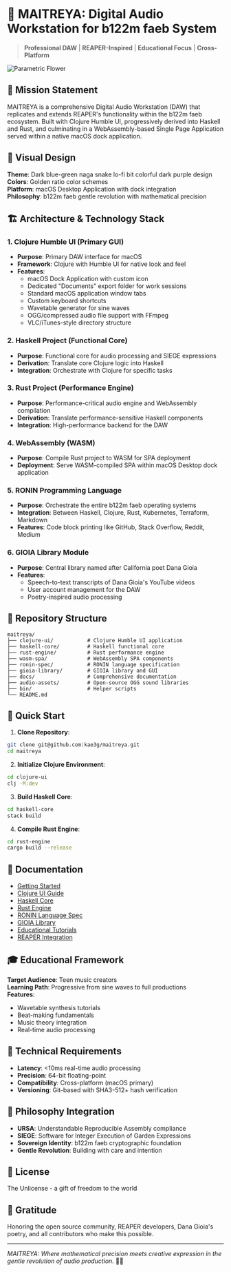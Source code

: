 # 🎵 MAITREYA: Digital Audio Workstation for b122m faeb System

> **Professional DAW** | **REAPER-Inspired** | **Educational Focus** | **Cross-Platform**

![Parametric Flower](parametric-flower-compressed.png)

## 🌟 Mission Statement

MAITREYA is a comprehensive Digital Audio Workstation (DAW) that replicates and extends REAPER's functionality within the b122m faeb ecosystem. Built with Clojure Humble UI, progressively derived into Haskell and Rust, and culminating in a WebAssembly-based Single Page Application served within a native macOS dock application.

## 🎨 Visual Design

**Theme**: Dark blue-green naga snake lo-fi bit colorful dark purple design  
**Colors**: Golden ratio color schemes  
**Platform**: macOS Desktop Application with dock integration  
**Philosophy**: b122m faeb gentle revolution with mathematical precision  

## 🏗️ Architecture & Technology Stack

### 1. Clojure Humble UI (Primary GUI)
- **Purpose**: Primary DAW interface for macOS
- **Framework**: Clojure with Humble UI for native look and feel
- **Features**: 
  - macOS Dock Application with custom icon
  - Dedicated "Documents" export folder for work sessions
  - Standard macOS application window tabs
  - Custom keyboard shortcuts
  - Wavetable generator for sine waves
  - OGG/compressed audio file support with FFmpeg
  - VLC/iTunes-style directory structure

### 2. Haskell Project (Functional Core)
- **Purpose**: Functional core for audio processing and SIEGE expressions
- **Derivation**: Translate core Clojure logic into Haskell
- **Integration**: Orchestrate with Clojure for specific tasks

### 3. Rust Project (Performance Engine)
- **Purpose**: Performance-critical audio engine and WebAssembly compilation
- **Derivation**: Translate performance-sensitive Haskell components
- **Integration**: High-performance backend for the DAW

### 4. WebAssembly (WASM)
- **Purpose**: Compile Rust project to WASM for SPA deployment
- **Deployment**: Serve WASM-compiled SPA within macOS Desktop dock application

### 5. RONIN Programming Language
- **Purpose**: Orchestrate the entire b122m faeb operating systems
- **Integration**: Between Haskell, Clojure, Rust, Kubernetes, Terraform, Markdown
- **Features**: Code block printing like GitHub, Stack Overflow, Reddit, Medium

### 6. GIOIA Library Module
- **Purpose**: Central library named after California poet Dana Gioia
- **Features**: 
  - Speech-to-text transcripts of Dana Gioia's YouTube videos
  - User account management for the DAW
  - Poetry-inspired audio processing

## 📁 Repository Structure

```
maitreya/
├── clojure-ui/           # Clojure Humble UI application
├── haskell-core/         # Haskell functional core
├── rust-engine/          # Rust performance engine
├── wasm-spa/             # WebAssembly SPA components
├── ronin-spec/           # RONIN language specification
├── gioia-library/        # GIOIA library and GUI
├── docs/                 # Comprehensive documentation
├── audio-assets/         # Open-source OGG sound libraries
├── bin/                  # Helper scripts
└── README.md
```

## 🚀 Quick Start

1. **Clone Repository**:
```bash
git clone git@github.com:kae3g/maitreya.git
cd maitreya
```

2. **Initialize Clojure Environment**:
```bash
cd clojure-ui
clj -M:dev
```

3. **Build Haskell Core**:
```bash
cd haskell-core
stack build
```

4. **Compile Rust Engine**:
```bash
cd rust-engine
cargo build --release
```

## 📖 Documentation

- [Getting Started](docs/getting-started.md)
- [Clojure UI Guide](docs/clojure-ui-guide.md)
- [Haskell Core](docs/haskell-core.md)
- [Rust Engine](docs/rust-engine.md)
- [RONIN Language Spec](docs/ronin-language-spec.md)
- [GIOIA Library](docs/gioia-library.md)
- [Educational Tutorials](docs/educational-tutorials.md)
- [REAPER Integration](docs/reaper-integration.md)

## 🎓 Educational Framework

**Target Audience**: Teen music creators  
**Learning Path**: Progressive from sine waves to full productions  
**Features**:
- Wavetable synthesis tutorials
- Beat-making fundamentals
- Music theory integration
- Real-time audio processing

## 🔧 Technical Requirements

- **Latency**: <10ms real-time audio processing
- **Precision**: 64-bit floating-point
- **Compatibility**: Cross-platform (macOS primary)
- **Versioning**: Git-based with SHA3-512+ hash verification

## 🌸 Philosophy Integration

- **URSA**: Understandable Reproducible Assembly compliance
- **SIEGE**: Software for Integer Execution of Garden Expressions
- **Sovereign Identity**: b122m faeb cryptographic foundation
- **Gentle Revolution**: Building with care and intention

## 📄 License

The Unlicense - a gift of freedom to the world

## 🙏 Gratitude

Honoring the open source community, REAPER developers, Dana Gioia's poetry, and all contributors who make this possible.

---

*MAITREYA: Where mathematical precision meets creative expression in the gentle revolution of audio production.* 🎵💙


